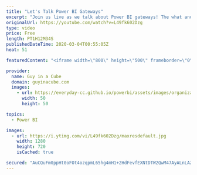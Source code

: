 ```yaml
---
title: "Let's Talk Power BI Gateways"
excerpt: "Join us live as we talk about Power BI gateways! The what and why regarding them and some things to consider when using a gateway.  Documentation: https://docs.microsoft.com/power-bi/service-gateway-onprem  Gateway monitor report: https://docs.microsoft.com/data-integration/gateway/service-gateway-performance"
originalUrl: https://youtube.com/watch?v=L49fk602Dzg
type: video
price: Free
length: PT1H12M34S
publishedDateTime: 2020-03-04T00:55:05Z
heat: 51

featuredContent: "<iframe width=\"800\" height=\"500\" frameborder=\"0\" src=\"https://www.youtube.com/embed/L49fk602Dzg\" allow=\"accelerometer; autoplay; encrypted-media; gyroscope; picture-in-picture\" allowfullscreen></iframe>"

provider:
  name: Guy in a Cube
  domain: guyinacube.com
  images:
    - url: https://everyday-cc.github.io/powerbi/assets/images/organizations/guyinacube.com-50x50.jpg
      width: 50
      height: 50

topics:
  - Power BI

images:
  - url: https://i.ytimg.com/vi/L49fk602Dzg/maxresdefault.jpg
    width: 1280
    height: 720
    isCached: true

secured: "AuCQuFm0ppHt0oFOt4ozqpmL65hg4mH1+2HdFevfEXNtDTW2QwM47AyALnLAZMMq6iS3ToMunFU/AomJaFffCsncTy4s8+BHfS2qG55BWuFjJegCWk8Ei4b1twQwdgGllkDAFBykYzybnselQaGdHXG87L/1fkxwwxxgpEIn5tzKep8bdPh62tPV+s+P6exPdAglxa9zMIZb3hLW7mMVMBEbSeZh3jFNW8sBT6ZV2BQeALcc3H7LX3+JYYwIxUYMxbMtrS2ALKjfmVylKFK28XtYEtk0rBoRLNBmf1Dmfl8MBN6dU08DbkzXYi08/pQ98USk2lfN/UVMtf5g0HG0YyZRLwpnnWNLph/hBDcsOo54rNc15pT3xtE95i2x7WzXhVno7ReqMq8p/moeJMDn+0/lCMwhwuGhWkbmtF0/+yY=;1nIOiRCjWoQiukgLrJJYLA=="
---
```


